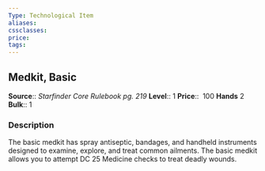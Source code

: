 ```yaml
---
Type: Technological Item
aliases:
cssclasses:
price: 
tags:
---
```

## Medkit, Basic

**Source**:: _Starfinder Core Rulebook pg. 219_
**Level**:: 1
**Price**::  100
**Hands** 2 
**Bulk**:: 1

### Description

The basic medkit has spray antiseptic, bandages, and handheld instruments designed to examine, explore, and treat common ailments. The basic medkit allows you to attempt DC 25 Medicine checks to treat deadly wounds.